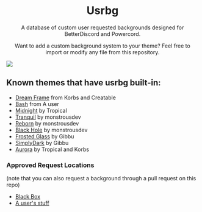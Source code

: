 <h1 align="center">Usrbg</h1>
<p align="center">A database of custom user requested backgrounds designed for BetterDiscord and Powercord.</p>
<p align="center">Want to add a custom background system to your theme? Feel free to import or modify any file from this repository.</p>

![](https://i.imgur.com/2WWYZsS.png)
## Known themes that have usrbg built-in:
* [Dream Frame](https://github.com/dream-frame/Dream-Frame) from Korbs and Creatable
* [Bash](https://github.com/A-User-s-Discord-Themes/Bash/) from A user
* [Midnight](https://tropix126.github.io/BetterDiscordStuff/midnight/) by Tropical
* [Tranquil](http://github.com/monstrousdev/themes/blob/master/phoenix-bundle/) by monstrousdev
* [Reborn](http://github.com/monstrousdev/themes/blob/master/phoenix-bundle/) by monstrousdev
* [Black Hole](https://github.com/monstrousdev/themes/tree/master/black-hole) by monstrousdev
* [Frosted Glass](https://github.com/gibbu/BetterDiscord-Themes/tree/master/) by Gibbu
* [SimplyDark](https://github.com/gibbu/BetterDiscord-Themes/tree/master/) by Gibbu
* [Aurora](https://github.com/KorbsStudio/Aurora) by Tropical and Korbs

<h3>Approved Request Locations</h3>
<p>(note that you can also request a background through a pull request on this repo)</p>

* [Black Box](https://discord.gg/TeRQEPb)
* [A user's stuff](https://discord.gg/6jQ4qJV)
